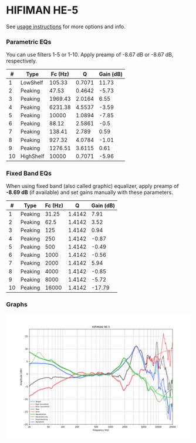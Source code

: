 # HIFIMAN HE-5
See [usage instructions](https://github.com/jaakkopasanen/AutoEq#usage) for more options and info.

### Parametric EQs
You can use filters 1-5 or 1-10. Apply preamp of -8.67 dB or -8.67 dB, respectively.

|   # | Type      |   Fc (Hz) |      Q |   Gain (dB) |
|-----|-----------|-----------|--------|-------------|
|   1 | LowShelf  |    105.33 | 0.7071 |       11.73 |
|   2 | Peaking   |     47.53 | 0.4642 |       -5.73 |
|   3 | Peaking   |   1969.43 | 2.0164 |        6.55 |
|   4 | Peaking   |   6231.38 | 4.5537 |       -3.59 |
|   5 | Peaking   |  10000    | 1.0894 |       -7.85 |
|   6 | Peaking   |     88.12 | 2.5861 |       -0.5  |
|   7 | Peaking   |    138.41 | 2.789  |        0.59 |
|   8 | Peaking   |    927.32 | 4.0784 |       -1.01 |
|   9 | Peaking   |   1276.51 | 3.6115 |        0.61 |
|  10 | HighShelf |  10000    | 0.7071 |       -5.96 |

### Fixed Band EQs
When using fixed band (also called graphic) equalizer, apply preamp of **-8.69 dB** (if available) and set gains manually with these parameters.

|   # | Type    |   Fc (Hz) |      Q |   Gain (dB) |
|-----|---------|-----------|--------|-------------|
|   1 | Peaking |     31.25 | 1.4142 |        7.91 |
|   2 | Peaking |     62.5  | 1.4142 |        3.52 |
|   3 | Peaking |    125    | 1.4142 |        0.94 |
|   4 | Peaking |    250    | 1.4142 |       -0.87 |
|   5 | Peaking |    500    | 1.4142 |       -0.49 |
|   6 | Peaking |   1000    | 1.4142 |       -0.56 |
|   7 | Peaking |   2000    | 1.4142 |        5.94 |
|   8 | Peaking |   4000    | 1.4142 |       -0.85 |
|   9 | Peaking |   8000    | 1.4142 |       -5.72 |
|  10 | Peaking |  16000    | 1.4142 |      -17.79 |

### Graphs
![](./HIFIMAN%20HE-5.png)
